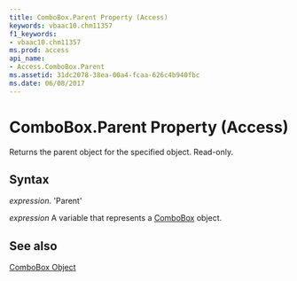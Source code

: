```yaml
---
title: ComboBox.Parent Property (Access)
keywords: vbaac10.chm11357
f1_keywords:
- vbaac10.chm11357
ms.prod: access
api_name:
- Access.ComboBox.Parent
ms.assetid: 31dc2078-38ea-00a4-fcaa-626c4b940fbc
ms.date: 06/08/2017
---
```



# ComboBox.Parent Property (Access)

Returns the parent object for the specified object. Read-only.


## Syntax

 _expression_. 'Parent'

 _expression_ A variable that represents a [ComboBox](./Access.ComboBox.md) object.


## See also


[ComboBox Object](Access.ComboBox.md)

